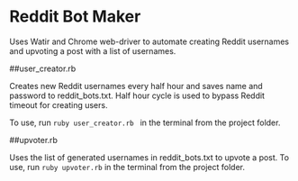 # Reddit Bot Maker

Uses Watir and Chrome web-driver to automate creating Reddit usernames and upvoting a post with a list of usernames.

##user_creator.rb

Creates new Reddit usernames every half hour and saves name and password to reddit_bots.txt. Half hour cycle is used to bypass Reddit timeout for creating users.

To use, run ```ruby user_creator.rb ``` in the terminal from the project folder.

##upvoter.rb

Uses the list of generated usernames in reddit_bots.txt to upvote a post.
To use, run ```ruby upvoter.rb``` in the terminal from the project folder.
